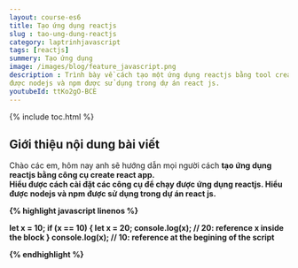 ```yaml
---
layout: course-es6
title: Tạo ứng dụng reactjs 
slug : tao-ung-dung-reactjs
category: laptrinhjavascript
tags: [reactjs]
summery: Tạo ứng dụng 
image: /images/blog/feature_javascript.png
description : Trình bày về cách tạo một ứng dụng reactjs bằng tool create react app. Hiểu được cách cài đặt các công cụ để chạy được ứng dụng reactjs. Hiểu
được nodejs và npm được sử dụng trong dự án react js.
youtubeId: ttKo2gO-BCE
---
```


{% include toc.html %}

## **Giới thiệu nội dung bài viết**

Chào các em, hôm nay anh sẽ hướng dẫn mọi người cách <b> tạo ứng dụng reactjs <b> bằng công cụ create react app.  
Hiểu được cách cài đặt các công cụ để chạy được ứng dụng reactjs. Hiểu được nodejs và npm được sử dụng trong dự án react js.


{% highlight javascript  linenos %}

let x = 10;
if (x == 10) {
    let x = 20;
    console.log(x); // 20:  reference x inside the block
}
console.log(x); // 10: reference at the begining of the script

{% endhighlight %}





